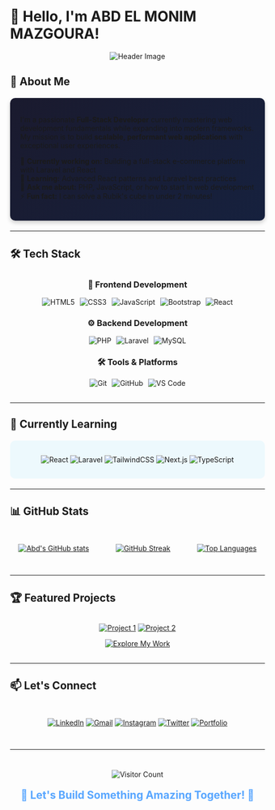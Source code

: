 # 👋 Hello, I'm ABD EL MONIM MAZGOURA!

<div align="center">

![Header Image](https://github.com/abde777/abde777/blob/main/assets/github-header-image.png?raw=true)

</div>

## 🚀 About Me

<div style="background: linear-gradient(135deg, #1a1a2e 0%, #16213e 100%); padding: 20px; border-radius: 10px; margin: 20px 0; box-shadow: 0 4px 8px rgba(0,0,0,0.2);">

I'm a passionate **Full-Stack Developer** currently mastering web development fundamentals while expanding into modern frameworks. My mission is to build **scalable, performant web applications** with exceptional user experiences.

🔭 **Currently working on:** Building a full-stack e-commerce platform with Laravel and React  
🌱 **Learning:** Advanced React patterns and Laravel best practices  
💬 **Ask me about:** PHP, JavaScript, or how to start in web development  
⚡ **Fun fact:** I can solve a Rubik's cube in under 2 minutes!

</div>

---

## 🛠️ Tech Stack

<div align="center" style="margin: 30px 0;">

### 🎨 Frontend Development
<div style="display: flex; justify-content: center; flex-wrap: wrap; gap: 10px; margin: 15px 0;">
  <img src="https://img.shields.io/badge/html5-%23E34F26.svg?style=for-the-badge&logo=html5&logoColor=white" alt="HTML5">
  <img src="https://img.shields.io/badge/css3-%231572B6.svg?style=for-the-badge&logo=css3&logoColor=white" alt="CSS3">
  <img src="https://img.shields.io/badge/javascript-%23323330.svg?style=for-the-badge&logo=javascript&logoColor=%23F7DF1E" alt="JavaScript">
  <img src="https://img.shields.io/badge/bootstrap-%23563D7C.svg?style=for-the-badge&logo=bootstrap&logoColor=white" alt="Bootstrap">
  <img src="https://img.shields.io/badge/react-%2320232a.svg?style=for-the-badge&logo=react&logoColor=%2361DAFB" alt="React">
</div>

### ⚙️ Backend Development
<div style="display: flex; justify-content: center; flex-wrap: wrap; gap: 10px; margin: 15px 0;">
  <img src="https://img.shields.io/badge/php-%23777BB4.svg?style=for-the-badge&logo=php&logoColor=white" alt="PHP">
  <img src="https://img.shields.io/badge/laravel-%23FF2D20.svg?style=for-the-badge&logo=laravel&logoColor=white" alt="Laravel">
  <img src="https://img.shields.io/badge/mysql-%2300f.svg?style=for-the-badge&logo=mysql&logoColor=white" alt="MySQL">
</div>

### 🛠️ Tools & Platforms
<div style="display: flex; justify-content: center; flex-wrap: wrap; gap: 10px; margin: 15px 0;">
  <img src="https://img.shields.io/badge/git-%23F05033.svg?style=for-the-badge&logo=git&logoColor=white" alt="Git">
  <img src="https://img.shields.io/badge/github-%23121011.svg?style=for-the-badge&logo=github&logoColor=white" alt="GitHub">
  <img src="https://img.shields.io/badge/Visual%20Studio%20Code-0078d7.svg?style=for-the-badge&logo=visual-studio-code&logoColor=white" alt="VS Code">
</div>

</div>

---

## 🌱 Currently Learning

<div align="center" style="background: rgba(97, 218, 251, 0.1); padding: 15px; border-radius: 10px; margin: 20px 0;">

![React](https://img.shields.io/badge/react-%2320232a.svg?style=for-the-badge&logo=react&logoColor=%2361DAFB)
![Laravel](https://img.shields.io/badge/laravel-%23FF2D20.svg?style=for-the-badge&logo=laravel&logoColor=white)
![TailwindCSS](https://img.shields.io/badge/tailwindcss-%2338B2AC.svg?style=for-the-badge&logo=tailwind-css&logoColor=white)
![Next.js](https://img.shields.io/badge/Next-black?style=for-the-badge&logo=next.js&logoColor=white)
![TypeScript](https://img.shields.io/badge/typescript-%23007ACC.svg?style=for-the-badge&logo=typescript&logoColor=white)

</div>

---

## 📊 GitHub Stats

<div align="center" style="display: flex; justify-content: space-around; flex-wrap: wrap; gap: 20px; margin: 30px 0;">

[![Abd's GitHub stats](https://github-readme-stats.vercel.app/api?username=abde777&show_icons=true&count_private=true&theme=radical&hide_border=true&bg_color=0D1117&hide_title=true)](https://github.com/abde777)

[![GitHub Streak](https://streak-stats.demolab.com?user=abde777&theme=radical&hide_border=true&background=0D1117)](https://git.io/streak-stats)

[![Top Languages](https://github-readme-stats.vercel.app/api/top-langs/?username=abde777&layout=compact&theme=radical&hide_border=true&bg_color=0D1117)](https://github.com/abde777)

</div>

---

## 🏆 Featured Projects

<div align="center" style="margin: 30px 0;">

[![Project 1](https://github-readme-stats.vercel.app/api/pin/?username=abde777&repo=repo1&theme=radical)](https://github.com/abde777/repo1)
[![Project 2](https://github-readme-stats.vercel.app/api/pin/?username=abde777&repo=repo2&theme=radical)](https://github.com/abde777/repo2)

[![Explore My Work](https://img.shields.io/badge/🚀_Explore_All_Projects-2962FF?style=for-the-badge&logo=github&logoColor=white&style=for-the-badge)](https://abde777.github.io/MY-LINKTREE/GITHUB.html)

</div>

---

## 📫 Let's Connect

<div align="center" style="display: flex; justify-content: center; gap: 15px; margin: 30px 0;">

[![LinkedIn](https://img.shields.io/badge/linkedin-%230077B5.svg?style=for-the-badge&logo=linkedin&logoColor=white)](https://www.linkedin.com/in/abd-el-monim-mazgoura-607b71277/)
[![Gmail](https://img.shields.io/badge/Gmail-D14836?style=for-the-badge&logo=gmail&logoColor=white)](mailto:mazgouraabdalmounim@gmail.com)
[![Instagram](https://img.shields.io/badge/Instagram-%23E4405F.svg?style=for-the-badge&logo=Instagram&logoColor=white)](https://www.instagram.com/techmo_x/)
[![Twitter](https://img.shields.io/badge/Twitter-%231DA1F2.svg?style=for-the-badge&logo=Twitter&logoColor=white)](https://twitter.com/yourhandle)
[![Portfolio](https://img.shields.io/badge/Portfolio-%23000000.svg?style=for-the-badge&logo=firefox&logoColor=#FF7139)](https://yourportfolio.com)

</div>

---

<div align="center" style="margin-top: 40px;">

![Visitor Count](https://komarev.com/ghpvc/?username=abde777&color=blueviolet&style=for-the-badge)

</div>

<h2 align="center" style="color: #58a6ff; margin-top: 20px;">🚀 Let's Build Something Amazing Together! 🚀</h2>
